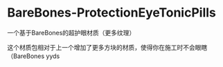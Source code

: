 # BareBones-ProtectionEyeTonicPills
 一个基于BareBones的超护眼材质（更多纹理）

这个材质包相对于上一个增加了更多方块的材质，使得你在施工时不会眼瞎（BareBones yyds

